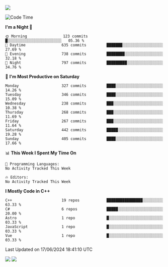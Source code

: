 ![](https://komarev.com/ghpvc/?username=lilpidgey&color=red)
<!--START_SECTION:waka-->
![Code Time](http://img.shields.io/badge/Code%20Time-1%2C491%20hrs%2018%20mins-blue)

**I'm a Night 🦉** 

```text
🌞 Morning                123 commits         █░░░░░░░░░░░░░░░░░░░░░░░░   05.36 % 
🌆 Daytime                635 commits         ███████░░░░░░░░░░░░░░░░░░   27.69 % 
🌃 Evening                738 commits         ████████░░░░░░░░░░░░░░░░░   32.18 % 
🌙 Night                  797 commits         █████████░░░░░░░░░░░░░░░░   34.76 % 
```
📅 **I'm Most Productive on Saturday** 

```text
Monday                   327 commits         ████░░░░░░░░░░░░░░░░░░░░░   14.26 % 
Tuesday                  346 commits         ████░░░░░░░░░░░░░░░░░░░░░   15.09 % 
Wednesday                238 commits         ███░░░░░░░░░░░░░░░░░░░░░░   10.38 % 
Thursday                 268 commits         ███░░░░░░░░░░░░░░░░░░░░░░   11.69 % 
Friday                   267 commits         ███░░░░░░░░░░░░░░░░░░░░░░   11.64 % 
Saturday                 442 commits         █████░░░░░░░░░░░░░░░░░░░░   19.28 % 
Sunday                   405 commits         ████░░░░░░░░░░░░░░░░░░░░░   17.66 % 
```


📊 **This Week I Spent My Time On** 

```text
💬 Programming Languages: 
No Activity Tracked This Week

🔥 Editors: 
No Activity Tracked This Week
```

**I Mostly Code in C++** 

```text
C++                      19 repos            ████████████████░░░░░░░░░   63.33 % 
C#                       6 repos             █████░░░░░░░░░░░░░░░░░░░░   20.00 % 
Astro                    1 repo              █░░░░░░░░░░░░░░░░░░░░░░░░   03.33 % 
JavaScript               1 repo              █░░░░░░░░░░░░░░░░░░░░░░░░   03.33 % 
Vue                      1 repo              █░░░░░░░░░░░░░░░░░░░░░░░░   03.33 % 
```




 Last Updated on 17/06/2024 18:41:10 UTC
<!--END_SECTION:waka-->
![](https://hit.yhype.me/github/profile?user_id=42968544)
![](https://komarev.com/ghpvc/?lilpidgey)
